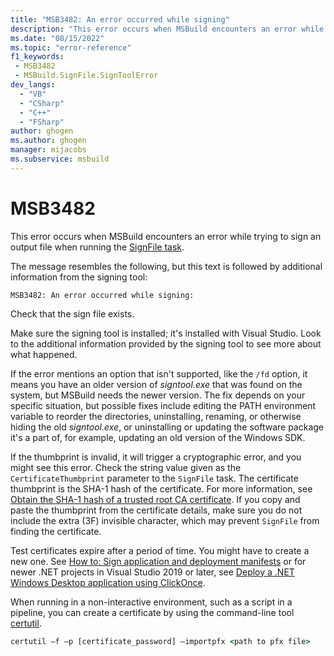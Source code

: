 ```yaml
---
title: "MSB3482: An error occurred while signing"
description: "This error occurs when MSBuild encounters an error while trying to sign an output file."
ms.date: "08/15/2022"
ms.topic: "error-reference"
f1_keywords:
 - MSB3482
 - MSBuild.SignFile.SignToolError
dev_langs:
  - "VB"
  - "CSharp"
  - "C++"
  - "FSharp"
author: ghogen
ms.author: ghogen
manager: mijacobs
ms.subservice: msbuild
---
```

# MSB3482

This error occurs when MSBuild encounters an error while trying to sign an output file when running the [SignFile task](../signfile-task.md).

The message resembles the following, but this text is followed by additional information from the signing tool:

```output
MSB3482: An error occurred while signing:
```

Check that the sign file exists.  

Make sure the signing tool is installed; it's installed with Visual Studio. Look to the additional information provided by the signing tool to see more about what happened.

If the error mentions an option that isn't supported, like the `/fd` option, it means you have an older version of *signtool.exe* that was found on the system, but MSBuild needs the newer version. The fix depends on your specific situation, but possible fixes include editing the PATH environment variable to reorder the directories, uninstalling, renaming, or otherwise hiding the old *signtool.exe*, or uninstalling or updating the software package it's a part of, for example, updating an old version of the Windows SDK.

If the thumbprint is invalid, it will trigger a cryptographic error, and you might see this error. Check the string value given as the `CertificateThumbprint` parameter to the `SignFile` task. The certificate thumbprint is the SHA-1 hash of the certificate. For more information, see [Obtain the SHA-1 hash of a trusted root CA certificate](/previous-versions/windows/it-pro/windows-server-2008-R2-and-2008/cc733076\(v\=ws.10\)). If you copy and paste the thumbprint from the certificate details, make sure you do not include the extra (3F) invisible character, which may prevent `SignFile` from finding the certificate.

Test certificates expire after a period of time. You might have to create a new one. See [How to: Sign application and deployment manifests](../../ide/how-to-sign-application-and-deployment-manifests.md) or for newer .NET projects in Visual Studio 2019 or later, see [Deploy a .NET Windows Desktop application using ClickOnce](../../deployment/quickstart-deploy-using-clickonce-folder.md).

When running in a non-interactive environment, such as a script in a pipeline, you can create a certificate by using the command-line tool [certutil](/windows-server/administration/windows-commands/certutil).

```cmd
certutil –f –p [certificate_password] –importpfx <path to pfx file>
```

